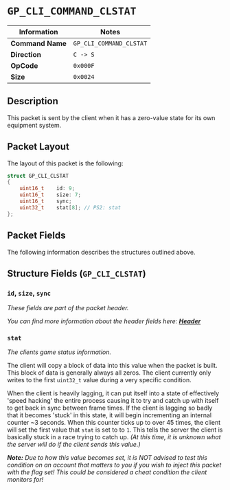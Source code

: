 # `GP_CLI_COMMAND_CLSTAT`

| Information               | Notes |
|---                        |---    |
| **Command Name**          | `GP_CLI_COMMAND_CLSTAT` |
| **Direction**             | `C -> S` |
| **OpCode**                | `0x000F` |
| **Size**                  | `0x0024` |

## Description

This packet is sent by the client when it has a zero-value state for its own equipment system.

## Packet Layout

The layout of this packet is the following:

```cpp
struct GP_CLI_CLSTAT
{
    uint16_t    id: 9;
    uint16_t    size: 7;
    uint16_t    sync;
    uint32_t    stat[8]; // PS2: stat
};
```

## Packet Fields

The following information describes the structures outlined above.

## Structure Fields (`GP_CLI_CLSTAT`)

### `id`, `size`, `sync`

_These fields are part of the packet header._

_You can find more information about the header fields here: [**Header**](/world/HEADER.md)_

### `stat`

_The clients game status information._

The client will copy a block of data into this value when the packet is built. This block of data is generally always all zeros. The client currently only writes to the first `uint32_t` value during a very specific condition.

When the client is heavily lagging, it can put itself into a state of effectively 'speed hacking' the entire process causing it to try and catch up with itself to get back in sync between frame times. If the client is lagging so badly that it becomes 'stuck' in this state, it will begin incrementing an internal counter ~3 seconds. When this counter ticks up to over 45 times, the client will set the first value that `stat` is set to to `1`. This tells the server the client is basically stuck in a race trying to catch up. _(At this time, it is unknown what the server will do if the client sends this value.)_

_**Note:** Due to how this value becomes set, it is NOT advised to test this condition on an account that matters to you if you wish to inject this packet with the flag set! This could be considered a cheat condition the client monitors for!_
